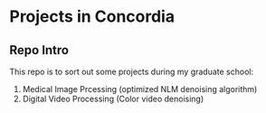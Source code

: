# Projects in Concordia

## Repo Intro
This repo is to sort out some projects during my graduate school:
1. Medical Image Prcessing (optimized NLM denoising algorithm)
2. Digital Video Processing (Color video denoising)
